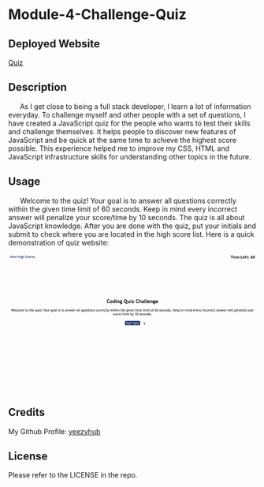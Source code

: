 # Module-4-Challenge-Quiz

## Deployed Website

[Quiz](https://yeezyhub.github.io/Module-4-Challenge-Quiz/)

## Description

&nbsp;&nbsp;&nbsp;&nbsp;&nbsp;&nbsp;As I get close to being a full stack developer, I learn a lot of information everyday. To challenge myself and other people with a set of questions, I have created a JavaScript quiz for the people who wants to test their skills and challenge themselves. It helps people to discover new features of JavaScript and be quick at the same time to achieve the highest score possible. This experience helped me to improve my CSS, HTML and JavaScript infrastructure skills for understanding other topics in the future.
## Usage

&nbsp;&nbsp;&nbsp;&nbsp;&nbsp;&nbsp;Welcome to the quiz! Your goal is to answer all questions correctly within the given time limit of 60 seconds. Keep in mind every incorrect answer will penalize your score/time by 10 seconds. The quiz is all about JavaScript knowledge. After you are done with the quiz, put your initials and submit to check where you are located in the high score list. Here is a quick demonstration of quiz website:

<img src="./assets/images/quiz.gif">

## Credits

My Github Profile: [yeezyhub](https://github.com/yeezyhub)

## License

Please refer to the LICENSE in the repo.
